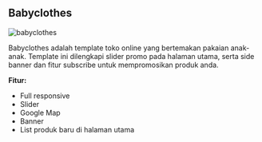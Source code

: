 Babyclothes
------------

![babyclothes](http://jarvis-store.com/themes/master-tema/babyclothes/babyclothes-preview.jpg)

Babyclothes adalah template toko online yang bertemakan pakaian anak-anak. Template ini dilengkapi slider promo pada halaman utama, serta side banner dan fitur subscribe untuk mempromosikan produk anda.

**Fitur:**
 - Full responsive 
 - Slider 
 - Google Map 
 - Banner
 - List produk baru di halaman utama
